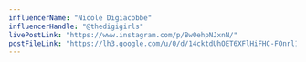 ```yaml
---
influencerName: "Nicole Digiacobbe"
influencerHandle: "@thedigigirls"
livePostLink: "https://www.instagram.com/p/Bw0ehpNJxnN/"
postFileLink: "https://lh3.google.com/u/0/d/14cktdUhOET6XFlHiFHC-FOnrl1iApVuF"
---
```

